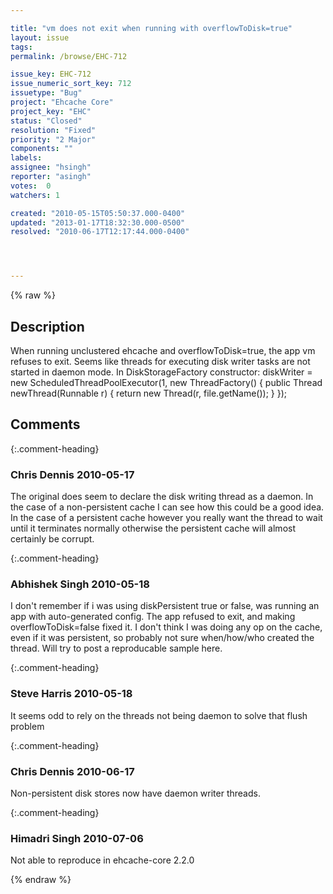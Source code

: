 ```yaml
---

title: "vm does not exit when running with overflowToDisk=true"
layout: issue
tags: 
permalink: /browse/EHC-712

issue_key: EHC-712
issue_numeric_sort_key: 712
issuetype: "Bug"
project: "Ehcache Core"
project_key: "EHC"
status: "Closed"
resolution: "Fixed"
priority: "2 Major"
components: ""
labels: 
assignee: "hsingh"
reporter: "asingh"
votes:  0
watchers: 1

created: "2010-05-15T05:50:37.000-0400"
updated: "2013-01-17T18:32:30.000-0500"
resolved: "2010-06-17T12:17:44.000-0400"




---
```


{% raw %}

## Description

<div markdown="1" class="description">

When running unclustered ehcache and overflowToDisk=true, the app vm refuses to exit. Seems like threads for executing disk writer tasks are not started in daemon mode.
In DiskStorageFactory constructor:
diskWriter = new ScheduledThreadPoolExecutor(1, new ThreadFactory() \{
            public Thread newThread(Runnable r) {
                return new Thread(r, file.getName());
            }
        });

</div>

## Comments


{:.comment-heading}
### **Chris Dennis** <span class="date">2010-05-17</span>

<div markdown="1" class="comment">

The original does seem to declare the disk writing thread as a daemon.  In the case of a non-persistent cache I can see how this could be a good idea.  In the case of a persistent cache however you really want the thread to wait until it terminates normally otherwise the persistent cache will almost certainly be corrupt. 

</div>


{:.comment-heading}
### **Abhishek Singh** <span class="date">2010-05-18</span>

<div markdown="1" class="comment">

I don't remember if i was using diskPersistent true or false, was running an app with auto-generated config. The app refused to exit, and making overflowToDisk=false fixed it.
I don't think I was doing any op on the cache, even if it was persistent, so probably not sure when/how/who created the thread. Will try to post a reproducable sample here.

</div>


{:.comment-heading}
### **Steve Harris** <span class="date">2010-05-18</span>

<div markdown="1" class="comment">

It seems odd to rely on the threads not being daemon to solve that flush problem

</div>


{:.comment-heading}
### **Chris Dennis** <span class="date">2010-06-17</span>

<div markdown="1" class="comment">

Non-persistent disk stores now have daemon writer threads.

</div>


{:.comment-heading}
### **Himadri Singh** <span class="date">2010-07-06</span>

<div markdown="1" class="comment">

Not able to reproduce in ehcache-core 2.2.0

</div>



{% endraw %}
